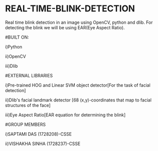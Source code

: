 # REAL-TIME-BLINK-DETECTION
Real time blink detection in an image using OpenCV, python and dlib. For detecting the blink we will be using EAR(Eye Aspect Ratio).


#BUILT ON:

i)Python

ii)OpenCV

iii)Dlib

#EXTERNAL LIBRARIES

i)Pre-trained HOG and Linear SVM object detector[For the task of facial detection]

ii)Dlib's facial landmark detector [68 (x,y)-coordinates that map to facial structures of the face]

iii)Eye Aspect Ratio[EAR equation for determining the blink]

#GROUP MEMBERS

i)SAPTAMI DAS (1728208)-CSSE

ii)VISHAKHA SINHA (1728237)-CSSE
